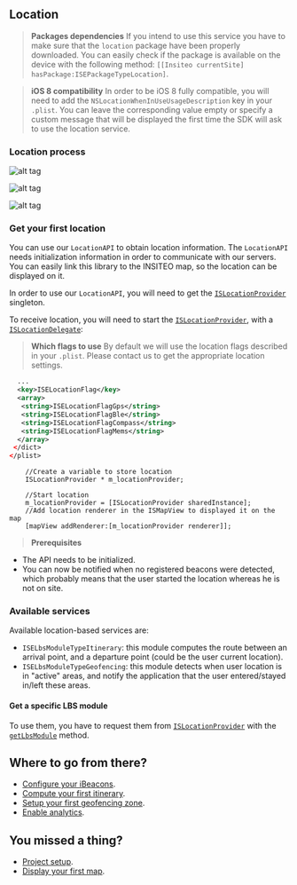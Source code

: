 ## Location

> **Packages dependencies** If you intend to use this service you have to make sure that the `location` package have been properly downloaded. You can easily check if the package is available on the device with the following method: `[[Insiteo currentSite] hasPackage:ISEPackageTypeLocation]`.

> **iOS 8 compatibility** In order to be iOS 8 fully compatible, you will need to add the `NSLocationWhenInUseUsageDescription` key in your `.plist`. You can leave the corresponding value empty or specify a custom message that will be displayed the first time the SDK will ask to use the location service.

### Location process

![alt tag](http://dev.insiteo.com/api/img/LocationLost.png)

![alt tag](http://dev.insiteo.com/api/img/StartNoBeacons.png)

![alt tag](http://dev.insiteo.com/api/img/StartNoLoc.png)

### Get your first location

You can use our `LocationAPI` to obtain location information. The `LocationAPI` needs initialization information in order to communicate with our servers. You can easily link this library to the INSITEO map, so the location can be displayed on it.

In order to use our `LocationAPI`, you will need to get the [`ISLocationProvider`](http://dev.insiteo.com/api/doc/ios/3.4/Classes/ISLocationProvider.html) singleton.

To receive location, you will need to start the [`ISLocationProvider`](http://dev.insiteo.com/api/doc/ios/3.4/Classes/ISLocationProvider.html), with a [`ISLocationDelegate`](http://dev.insiteo.com/api/doc/ios/Protocols/ISLocationDelegate.html):

> **Which flags to use** By default we will use the location flags described in your `.plist`. Please contact us to get the appropriate location settings.

```xml
  ...
  <key>ISELocationFlag</key>
  <array>
   <string>ISELocationFlagGps</string>
   <string>ISELocationFlagBle</string>
   <string>ISELocationFlagCompass</string>
   <string>ISELocationFlagMems</string>
  </array>
 </dict>
</plist>
```


```objectivec++
    //Create a variable to store location 
    ISLocationProvider * m_locationProvider;
```

```objectivec++
    //Start location
    m_locationProvider = [ISLocationProvider sharedInstance];
    //Add location renderer in the ISMapView to displayed it on the map
    [mapView addRenderer:[m_locationProvider renderer]];
```

> **Prerequisites**
- The API needs to be initialized.
- You can now be notified when no registered beacons were detected, which probably means that the user started the location whereas he is not on site.

### Available services

Available location-based services are:

- `ISELbsModuleTypeItinerary`: this module computes the route between an arrival point, and a departure point (could be the user current location).
- `ISELbsModuleTypeGeofencing`: this module detects when user location is in "active" areas, and notify the application that the user entered/stayed in/left these areas.

#### Get a specific LBS module

To use them, you have to request them from [`ISLocationProvider`](http://dev.insiteo.com/api/doc/ios/3.4/Classes/ISLocationProvider.html) with the [`getLbsModule`](http://dev.insiteo.com/api/doc/ios/3.4/Classes/ISLocationProvider.html#//api/name/getLbsModule:) method.

## Where to go from there?

- [Configure your iBeacons](beacon.md).
- [Compute your first itinerary](itinerary.md).
- [Setup your first geofencing zone](geofence.md).
- [Enable analytics](analytics.md).

## You missed a thing?

- [Project setup](../README.md).
- [Display your first map](map.md).
